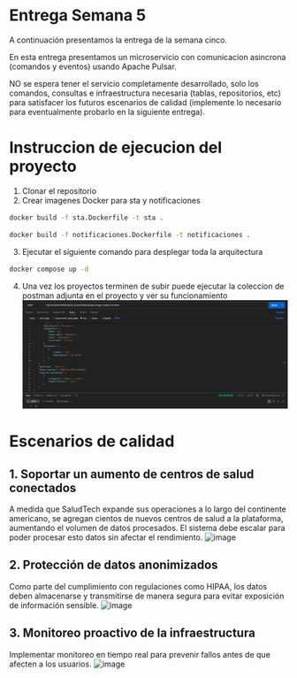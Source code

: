 # Entrega Semana 5

A continuación presentamos la entrega de la semana cinco.

En esta entrega presentamos un microservicio con comunicacion asincrona (comandos y eventos) usando Apache Pulsar.

NO se espera tener el servicio completamente desarrollado, solo los comandos, consultas e infraestructura necesaria (tablas, repositorios, etc) para satisfacer los futuros escenarios de calidad (implemente lo necesario para eventualmente probarlo en la siguiente entrega).

# Instruccion de ejecucion del proyecto

1. Clonar el repositorio
2. Crear imagenes Docker para sta y notificaciones
```bash
docker build -f sta.Dockerfile -t sta .
```
```bash
docker build -f notificaciones.Dockerfile -t notificaciones .
```
3. Ejecutar el siguiente comando para desplegar toda la arquitectura
```bash
docker compose up -d
```
4. Una vez los proyectos terminen de subir puede ejecutar la coleccion de postman adjunta en el proyecto y ver su funcionamiento
![img.png](img.png)

# Escenarios de calidad

## 1. Soportar un aumento de centros de salud conectados
A medida que SaludTech expande sus operaciones a lo largo del continente americano, se agregan cientos de nuevos centros de salud a la plataforma, aumentando el volumen de datos procesados. El sistema debe escalar para poder procesar esto datos sin afectar el rendimiento.
![image](https://github.com/user-attachments/assets/744cfcc8-923c-414c-8444-64c70441b84e)

## 2. Protección de datos anonimizados
Como parte del cumplimiento con regulaciones como HIPAA, los datos deben almacenarse y transmitirse de manera segura para evitar exposición de información sensible.
![image](https://github.com/user-attachments/assets/21554302-c34b-423a-9910-2f3aca2ad0a2)

## 3. Monitoreo proactivo de la infraestructura
Implementar monitoreo en tiempo real para prevenir fallos antes de que afecten a los usuarios.
![image](https://github.com/user-attachments/assets/515b6fe6-8cf4-4f18-bf1a-8f544e2b86fa)









